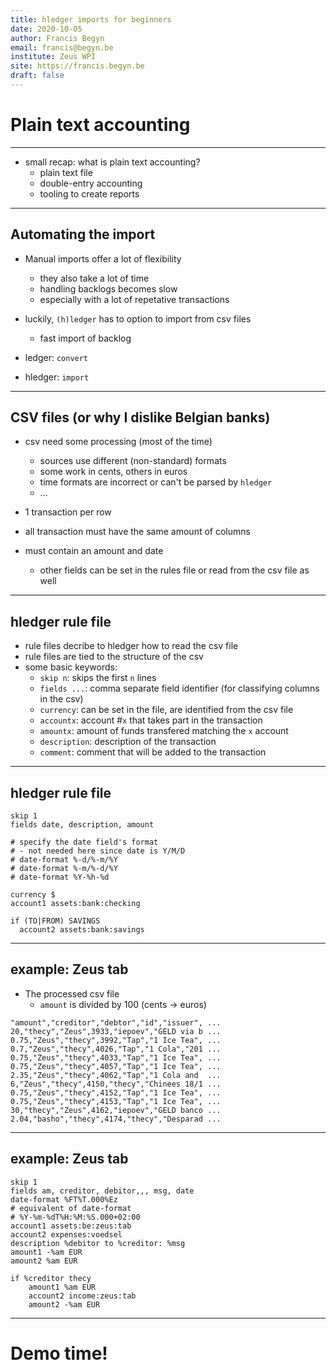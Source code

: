 ```yaml
---
title: hledger imports for beginners
date: 2020-10-05
author: Francis Begyn
email: francis@begyn.be
institute: Zeus WPI
site: https://francis.begyn.be
draft: false
---
```


# Plain text accounting

---

* small recap: what is plain text accounting?
	* plain text file
	* double-entry accounting
	* tooling to create reports

---

## Automating the import

* Manual imports offer a lot of flexibility
	* they also take a lot of time
	* handling backlogs becomes slow
	* especially with a lot of repetative transactions

* luckily, `(h)ledger` has to option to import from csv files
	* fast import of backlog

* ledger: `convert`
* hledger: `import`

---

## CSV files (or why I dislike Belgian banks)

* csv need some processing (most of the time)
	* sources use different (non-standard) formats
	* some work in cents, others in euros
	* time formats are incorrect or can't be parsed by `hledger`
	* ...

* 1 transaction per row
* all transaction must have the same amount of columns
* must contain an amount and date
	* other fields can be set in the rules file or read from the csv file as well

---

## hledger rule file

* rule files decribe to hledger how to read the csv file
* rule files are tied to the structure of the csv
* some basic keywords:
	* `skip n`: skips the first `n` lines
	* `fields ...`: comma separate field identifier (for classifying columns in the csv)
	* `currency`: can be set in the file, are identified from the csv file
	* `accountx`: account #`x` that takes part in the transaction
	* `amountx`: amount of funds transfered matching the `x` account
	* `description`: description of the transaction
	* `comment`: comment that will be added to the transaction

---

## hledger rule file

```
skip 1
fields date, description, amount

# specify the date field's format
# - not needed here since date is Y/M/D
# date-format %-d/%-m/%Y
# date-format %-m/%-d/%Y
# date-format %Y-%h-%d

currency $
account1 assets:bank:checking

if (TO|FROM) SAVINGS
  account2 assets:bank:savings
```

---

## example: Zeus tab

* The processed csv file
	* `amount` is divided by 100 (cents -> euros)

```
"amount","creditor","debtor","id","issuer", ...
20,"thecy","Zeus",3933,"iepoev","GELD via b ...
0.75,"Zeus","thecy",3992,"Tap","1 Ice Tea", ...
0.7,"Zeus","thecy",4026,"Tap","1 Cola","201 ...
0.75,"Zeus","thecy",4033,"Tap","1 Ice Tea", ...
0.75,"Zeus","thecy",4057,"Tap","1 Ice Tea", ...
2.35,"Zeus","thecy",4062,"Tap","1 Cola and  ...
6,"Zeus","thecy",4150,"thecy","Chinees 18/1 ...
0.75,"Zeus","thecy",4152,"Tap","1 Ice Tea", ...
0.75,"Zeus","thecy",4153,"Tap","1 Ice Tea", ...
30,"thecy","Zeus",4162,"iepoev","GELD banco ...
2.04,"basho","thecy",4174,"thecy","Desparad ...
```

---

## example: Zeus tab

```
skip 1
fields am, creditor, debitor,,, msg, date
date-format %FT%T.000%Ez
# equivalent of date-format
# %Y-%m-%dT%H:%M:%S.000+02:00
account1 assets:be:zeus:tab
account2 expenses:voedsel
description %debitor to %creditor: %msg
amount1 -%am EUR
amount2 %am EUR

if %creditor thecy
	amount1 %am EUR
	account2 income:zeus:tab
	amount2 -%am EUR
```

---

# Demo time!
